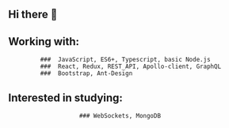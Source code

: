 ## Hi there 👋

## Working with: 
             ###  JavaScript, ES6+, Typescript, basic Node.js
             ###  React, Redux, REST_API, Apollo-client, GraphQL
             ###  Bootstrap, Ant-Design
## Interested in studying:
                        ### WebSockets, MongoDB
              
